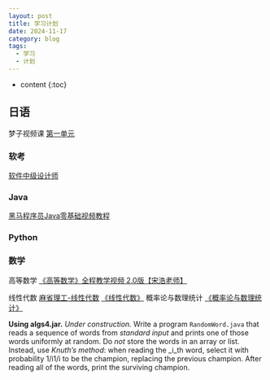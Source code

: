 ```yaml
---
layout: post
title: 学习计划
date: 2024-11-17
category: blog
tags:
  - 学习
  - 计划
---
```

* content
{:toc}


## 日语

梦子视频课
[第一单元](<file:///D:\BaiduNetdiskDownload\mz\上册(1)\2第一单元>)

### 软考
[软件中级设计师](https://www.bilibili.com/video/BV13U4y1E7oA/?spm_id_from=333.337.search-card.all.click&vd_source=bb73cb5f42e7454c3d029ed7614e8428)

### Java
[黑马程序员Java零基础视频教程](https://www.bilibili.com/video/BV17F411T7Ao/?p=52&spm_id_from=333.880.my_history.page.click&vd_source=bb73cb5f42e7454c3d029ed7614e8428)

### Python



### 数学

高等数学
[《高等数学》全程教学视频 2.0版【宋浩老师】](https://www.bilibili.com/video/BV1CAxaeHEeH/?spm_id_from=333.337.search-card.all.click&vd_source=bb73cb5f42e7454c3d029ed7614e8428)

线性代数
[麻省理工-线性代数](https://www.bilibili.com/video/BV1q6mtYKEnF/?spm_id_from=333.337.search-card.all.click&vd_source=bb73cb5f42e7454c3d029ed7614e8428)
[《线性代数》](https://www.bilibili.com/video/BV1aW411Q7x1/?spm_id_from=333.337.search-card.all.click&vd_source=bb73cb5f42e7454c3d029ed7614e8428)
概率论与数理统计
[《概率论与数理统计》](https://www.bilibili.com/video/BV1ot411y7mU/?spm_id_from=333.337.search-card.all.click&vd_source=bb73cb5f42e7454c3d029ed7614e8428)

**Using algs4.jar.** _Under construction._ Write a program `RandomWord.java` that reads a sequence of words from _standard input_ and prints one of those words uniformly at random. Do _not_ store the words in an array or list. Instead, use _Knuth’s method_: when reading the _i_th word, select it with probability 1/i1/i to be the champion, replacing the previous champion. After reading all of the words, print the surviving champion.